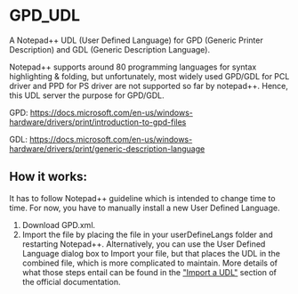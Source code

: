# GPD_UDL
A Notepad++ UDL (User Defined Language) for GPD (Generic Printer Description) and GDL (Generic Description Language).

Notepad++ supports around 80 programming languages for syntax highlighting & folding, but unfortunately, most widely used GPD/GDL for PCL driver and PPD for PS driver are not supported so far by notepad++. Hence, this UDL server the purpose for GPD/GDL.

GPD: https://docs.microsoft.com/en-us/windows-hardware/drivers/print/introduction-to-gpd-files

GDL: https://docs.microsoft.com/en-us/windows-hardware/drivers/print/generic-description-language


## How it works:

It has to follow Notepad++ guideline which is intended to change time to time. For now, you have to manually install a new User Defined Language.

1. Download GPD.xml.
2. Import the file by placing the file in your userDefineLangs folder and restarting Notepad++. Alternatively, you can use the User Defined Language dialog box to Import your file, but that places the UDL in the combined file, which is more complicated to maintain. More details of what those steps entail can be found in the ["Import a UDL"](https://npp-user-manual.org/docs/user-defined-language-system/#import-a-udl) section of the official documentation.
